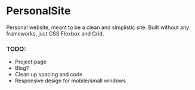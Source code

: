 # PersonalSite

Personal website, meant to be a clean and simplistic site. Built without any frameworks, just CSS Flexbox and Grid.

### TODO:

* Project page
* Blog?
* Clean up spacing and code
* Responsive design for mobile/small windows
